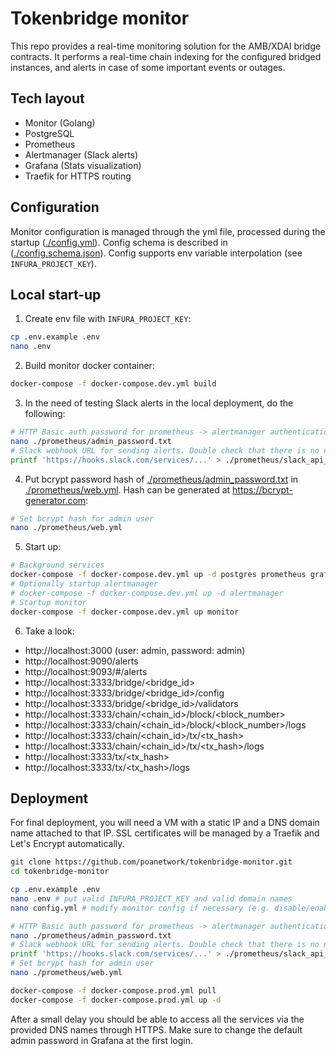 # Tokenbridge monitor
This repo provides a real-time monitoring solution for the AMB/XDAI bridge contracts.
It performs a real-time chain indexing for the configured bridged instances, and alerts in case of some important events or outages. 

## Tech layout
* Monitor (Golang)
* PostgreSQL
* Prometheus
* Alertmanager (Slack alerts)
* Grafana (Stats visualization)
* Traefik for HTTPS routing

## Configuration
Monitor configuration is managed through the yml file, processed during the startup ([./config.yml](./config.yml)).
Config schema is described in ([./config.schema.json](./config.schema.json)).
Config supports env variable interpolation (see `INFURA_PROJECT_KEY`).

## Local start-up
1. Create env file with `INFURA_PROJECT_KEY`:
```bash
cp .env.example .env
nano .env
```
2. Build monitor docker container:
```bash
docker-compose -f docker-compose.dev.yml build
```
3. In the need of testing Slack alerts in the local deployment, do the following:
```bash
# HTTP Basic auth password for prometheus -> alertmanager authentication.
nano ./prometheus/admin_password.txt
# Slack webhook URL for sending alerts. Double check that there is no newline in the end of the file.
printf 'https://hooks.slack.com/services/...' > ./prometheus/slack_api_url.txt
```
4. Put bcrypt password hash of [./prometheus/admin_password.txt](./prometheus/admin_password.txt) in [./prometheus/web.yml](./prometheus/web.yml). Hash can be generated at https://bcrypt-generator.com:
```bash
# Set bcrypt hash for admin user
nano ./prometheus/web.yml
```
5. Start up:
```bash
# Background services
docker-compose -f docker-compose.dev.yml up -d postgres prometheus grafana
# Optionally startup alertmanager
# docker-compose -f docker-compose.dev.yml up -d alertmanager
# Startup monitor
docker-compose -f docker-compose.dev.yml up monitor
```
6. Take a look:
* http://localhost:3000 (user: admin, password: admin)
* http://localhost:9090/alerts
* http://localhost:9093/#/alerts
* http://localhost:3333/bridge/<bridge_id>
* http://localhost:3333/bridge/<bridge_id>/config
* http://localhost:3333/bridge/<bridge_id>/validators
* http://localhost:3333/chain/<chain_id>/block/<block_number>
* http://localhost:3333/chain/<chain_id>/block/<block_number>/logs
* http://localhost:3333/chain/<chain_id>/tx/<tx_hash>
* http://localhost:3333/chain/<chain_id>/tx/<tx_hash>/logs
* http://localhost:3333/tx/<tx_hash>
* http://localhost:3333/tx/<tx_hash>/logs

## Deployment
For final deployment, you will need a VM with a static IP and a DNS domain name attached to that IP.
SSL certificates will be managed by a Traefik and Let's Encrypt automatically. 
```bash
git clone https://github.com/poanetwork/tokenbridge-monitor.git
cd tokenbridge-monitor

cp .env.example .env
nano .env # put valid INFURA_PROJECT_KEY and valid domain names
nano config.yml # modify monitor config if necessary (e.g. disable/enable particular bridges monitoring)

# HTTP Basic auth password for prometheus -> alertmanager authentication.
nano ./prometheus/admin_password.txt
# Slack webhook URL for sending alerts. Double check that there is no newline in the end of the file.
printf 'https://hooks.slack.com/services/...' > ./prometheus/slack_api_url.txt
# Set bcrypt hash for admin user
nano ./prometheus/web.yml

docker-compose -f docker-compose.prod.yml pull
docker-compose -f docker-compose.prod.yml up -d
```
After a small delay you should be able to access all the services via the provided DNS names through HTTPS.
Make sure to change the default admin password in Grafana at the first login.
